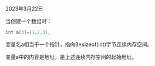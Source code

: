 2023年3月22日

当创建一个数组时：

``` c
int a[3]={1,2,3};
```

变量名a相当于一个指针，指向3*sizeof(int)字节连续内存空间。

变量a中的内容是地址，是上述连续内存空间的起始地址。